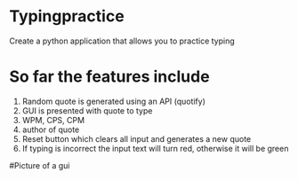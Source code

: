 # Typingpractice
Create a python application that allows you to practice typing

# So far the features include 
1. Random quote is generated using an API (quotify)
2. GUI is presented with quote to type
3. WPM, CPS, CPM
4. author of quote 
5. Reset button which clears all input and generates a new quote
6. If typing is incorrect the input text will turn red, otherwise it will be green

#Picture of a gui

